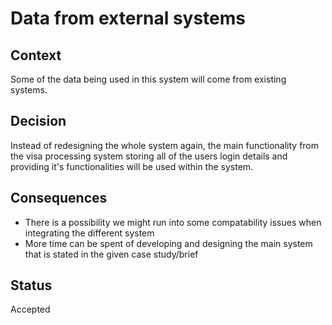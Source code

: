 # Data from external systems

## Context
Some of the data being used in this system will come from existing systems.

## Decision
Instead of redesigning the whole system again, the main functionality from the visa processing system storing all of the users login details and providing it's functionalities will be used within the system.

## Consequences
- There is a possibility we might run into some compatability issues when integrating the different system
- More time can be spent of developing and designing the main system that is stated in the given case study/brief

## Status
Accepted
